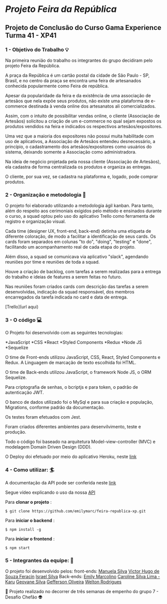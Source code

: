 # *Projeto Feira da República*

## Projeto de Conclusão do Curso Gama Experience Turma 41 - XP41

### 1 - Objetivo do Trabalho  :bulb:

   Na primeira reunião do trabalho os integrantes do grupo decidiram pelo projeto Feira da República. 
   
   A praça da República é um cartão postal da cidade de São Paulo - SP, Brasil, e no centro da praça se encontra uma feira de artesanados conhecida popularmente como Feira de república. 
   
   Apesar da popularidade da feira e da existência de uma associação de artesãos que nela expõe seus produtos, não existe uma plataforma de e-commerce destinada à venda online dos artesanatos ali comercializados. 
   
   Assim, com o intuito de possibilitar vendas online, o cliente (Associação de Artesãos) solicitou a criação de um e-commerce no qual sejam expostos os produtos vendidos na feira e indicados os respectivos artesãos/expositores. 
   
   Uma vez que a maioria dos expositores não possui muita habilitade com uso de aplicativos, a Associação de Artesãos entendeu desnecessário, a princípio, o cadastramento dos artesãos/expositores como usuários do sistema, deixando somente a Associação como administradora. 
   
   Na ideia de negócio projetada pela nossa cliente (Associação de Artesãos), ela cadastra de forma centralizada os produtos e organiza as entregas. 
   
   O cliente, por sua vez, se cadastra na plataforma e, logado, pode comprar produtos.
   
   
### 2 - Organização e metodologia :office:
  
  O projeto foi elaborado utilizando a metodologia ágil kanban. Para tanto, além do respeito aos cerimoniais exigidos pelo método e ensinados durante o curso, a squad optou pelo uso do aplicativo Trello como ferramenta de registro e organização visual. 
  
  Cada time (designer UX, front-end, back-end) detinha uma etiqueta de diferente coloração, de modo a facilitar a identificação de seus cards. Os cards foram separados em colunas "to do", "doing", "testing" e "done", facilitando um acompanhamento real de cada etapa do projeto. 
  
  Além disso, a squad se comunicava via aplicativo "slack", agendando reuniões por time e reuniões de toda a squad. 
  
  Houve a criação de backlog, com tarefas a serem realizadas para a entrega do trabalho e ideias de features a serem feitas no futuro.
  
  Nas reuniões foram criados cards com descrição das tarefas a serem desenvolvidas, indicação da squad responsável, dos membros encarregados da tarefa indicada no card e data de entrega.  

 [Trello](url aqui)

### 3 - O código :computer:
  
  O Projeto foi desenvolvido com as seguintes tecnologias:
  
  *JavaScript *CSS *React *Styled Components *Redux *Node JS *Sequelize

  
  O time de Front-ends utilizou JavaScript, CSS, React, Styled Components e Redux. A Linguagem de marcação de texto escolhida foi HTML. 
  
  O time de Back-ends utilizou JavaScript, o framework Node JS, o ORM Sequelize. 
  
  Para criptografia de senhas, o bcriptjs e para token, o padrão de autenticação JWT.
  
  O banco de dados utilizado foi o MySql e para sua criação e população, Migrations, conforme padrão da documentação. 
  
  Os testes foram efetuados com Jest. 
 
  Foram criados diferentes ambientes para desenvilvimento, teste e produção. 
  
  Todo o código foi baseado na arquitetura Model-view-controller (MVC) e modelagem Domain Driven Design (DDD). 
  
  O Deploy doi efetuado por meio do aplicativo Heroku, neste [link]()
  
  
### 4 - Como utilizar: :surfer: 

  A documentação da API pode ser conferida neste [link](https://documenter.getpostman.com/view/8182997/UzJPMafP)
  
  Segue vídeo explicando o uso da nossa [API]()
  
  Para **clonar o projeto** :
  
  ```$ git clone https://github.com/emilymarc/feira-republica-xp.git```
  
  Para **iniciar o backend** :
  
  ```$ npm install -g```
  
  Para **iniciar o frontend** :
  
  ```$ npm start```
  

### 5 - Integrantes da equipe: :crown:
   
   O projeto foi desenvolvido pelos: 
    front-ends:
                  [Manuela Silva](https://github.com/netuninho)
                  [Victor Hugo de Souza Feracin](https://github.com/victorFeracin)
                  [Israel Silva](https://github.com/israel53)
    Back-ends: 
                  [Emily Marcolino](https://github.com/emilymarc)
                  [Caroline Silva Lima - Karu](https://github.com/karumundo)
                  [Geovane Silva](https://github.com/Projetosgeovane)
                  [Gefferson Oliveira](https://github.com/GeFFz)
                  [Welton Rodrigues](https://github.com/WeltonDev)
                 
                  
:purple_heart: Projeto realizado no decorrer de três semanas de empenho do grupo 7 - Desafio Chefão  :alien: 
